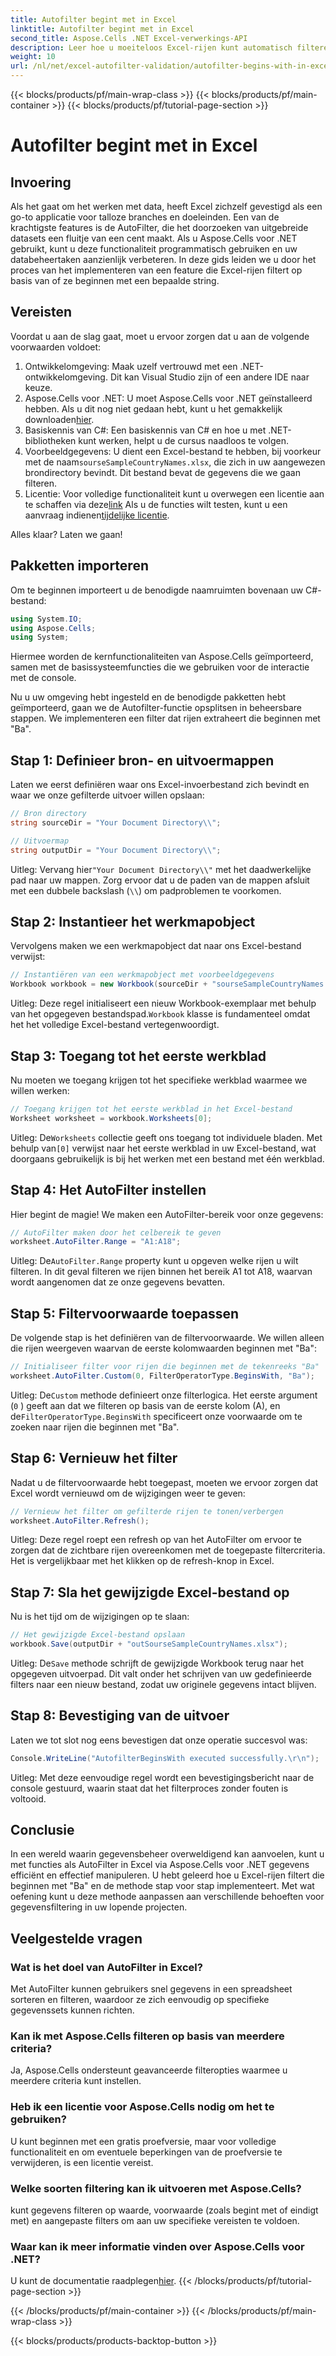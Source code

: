 ```yaml
---
title: Autofilter begint met in Excel
linktitle: Autofilter begint met in Excel
second_title: Aspose.Cells .NET Excel-verwerkings-API
description: Leer hoe u moeiteloos Excel-rijen kunt automatisch filteren met Aspose.Cells in .NET met deze uitgebreide stapsgewijze handleiding.
weight: 10
url: /nl/net/excel-autofilter-validation/autofilter-begins-with-in-excel/
---
```


{{< blocks/products/pf/main-wrap-class >}}
{{< blocks/products/pf/main-container >}}
{{< blocks/products/pf/tutorial-page-section >}}

# Autofilter begint met in Excel

## Invoering

Als het gaat om het werken met data, heeft Excel zichzelf gevestigd als een go-to applicatie voor talloze branches en doeleinden. Een van de krachtigste features is de AutoFilter, die het doorzoeken van uitgebreide datasets een fluitje van een cent maakt. Als u Aspose.Cells voor .NET gebruikt, kunt u deze functionaliteit programmatisch gebruiken en uw databeheertaken aanzienlijk verbeteren. In deze gids leiden we u door het proces van het implementeren van een feature die Excel-rijen filtert op basis van of ze beginnen met een bepaalde string.

## Vereisten

Voordat u aan de slag gaat, moet u ervoor zorgen dat u aan de volgende voorwaarden voldoet:

1. Ontwikkelomgeving: Maak uzelf vertrouwd met een .NET-ontwikkelomgeving. Dit kan Visual Studio zijn of een andere IDE naar keuze.
2.  Aspose.Cells voor .NET: U moet Aspose.Cells voor .NET geïnstalleerd hebben. Als u dit nog niet gedaan hebt, kunt u het gemakkelijk downloaden[hier](https://releases.aspose.com/cells/net/).
3. Basiskennis van C#: Een basiskennis van C# en hoe u met .NET-bibliotheken kunt werken, helpt u de cursus naadloos te volgen.
4.  Voorbeeldgegevens: U dient een Excel-bestand te hebben, bij voorkeur met de naam`sourseSampleCountryNames.xlsx`, die zich in uw aangewezen brondirectory bevindt. Dit bestand bevat de gegevens die we gaan filteren.
5.  Licentie: Voor volledige functionaliteit kunt u overwegen een licentie aan te schaffen via deze[link](https://purchase.aspose.com/buy) Als u de functies wilt testen, kunt u een aanvraag indienen[tijdelijke licentie](https://purchase.aspose.com/temporary-license/).

Alles klaar? Laten we gaan!

## Pakketten importeren

Om te beginnen importeert u de benodigde naamruimten bovenaan uw C#-bestand:

```csharp
using System.IO;
using Aspose.Cells;
using System;
```

Hiermee worden de kernfunctionaliteiten van Aspose.Cells geïmporteerd, samen met de basissysteemfuncties die we gebruiken voor de interactie met de console.

Nu u uw omgeving hebt ingesteld en de benodigde pakketten hebt geïmporteerd, gaan we de Autofilter-functie opsplitsen in beheersbare stappen. We implementeren een filter dat rijen extraheert die beginnen met "Ba".

## Stap 1: Definieer bron- en uitvoermappen

Laten we eerst definiëren waar ons Excel-invoerbestand zich bevindt en waar we onze gefilterde uitvoer willen opslaan:

```csharp
// Bron directory
string sourceDir = "Your Document Directory\\";

// Uitvoermap
string outputDir = "Your Document Directory\\";
```

 Uitleg: Vervang hier`"Your Document Directory\\"` met het daadwerkelijke pad naar uw mappen. Zorg ervoor dat u de paden van de mappen afsluit met een dubbele backslash (`\\`) om padproblemen te voorkomen.

## Stap 2: Instantieer het werkmapobject

Vervolgens maken we een werkmapobject dat naar ons Excel-bestand verwijst:

```csharp
// Instantiëren van een werkmapobject met voorbeeldgegevens
Workbook workbook = new Workbook(sourceDir + "sourseSampleCountryNames.xlsx");
```

 Uitleg: Deze regel initialiseert een nieuw Workbook-exemplaar met behulp van het opgegeven bestandspad.`Workbook` klasse is fundamenteel omdat het het volledige Excel-bestand vertegenwoordigt.

## Stap 3: Toegang tot het eerste werkblad

Nu moeten we toegang krijgen tot het specifieke werkblad waarmee we willen werken:

```csharp
// Toegang krijgen tot het eerste werkblad in het Excel-bestand
Worksheet worksheet = workbook.Worksheets[0];
```

 Uitleg: De`Worksheets` collectie geeft ons toegang tot individuele bladen. Met behulp van`[0]` verwijst naar het eerste werkblad in uw Excel-bestand, wat doorgaans gebruikelijk is bij het werken met een bestand met één werkblad.

## Stap 4: Het AutoFilter instellen

Hier begint de magie! We maken een AutoFilter-bereik voor onze gegevens:

```csharp
// AutoFilter maken door het celbereik te geven
worksheet.AutoFilter.Range = "A1:A18";
```

 Uitleg: De`AutoFilter.Range` property kunt u opgeven welke rijen u wilt filteren. In dit geval filteren we rijen binnen het bereik A1 tot A18, waarvan wordt aangenomen dat ze onze gegevens bevatten.

## Stap 5: Filtervoorwaarde toepassen

De volgende stap is het definiëren van de filtervoorwaarde. We willen alleen die rijen weergeven waarvan de eerste kolomwaarden beginnen met "Ba":

```csharp
// Initialiseer filter voor rijen die beginnen met de tekenreeks "Ba"
worksheet.AutoFilter.Custom(0, FilterOperatorType.BeginsWith, "Ba");
```

 Uitleg: De`Custom` methode definieert onze filterlogica. Het eerste argument (`0` ) geeft aan dat we filteren op basis van de eerste kolom (A), en de`FilterOperatorType.BeginsWith` specificeert onze voorwaarde om te zoeken naar rijen die beginnen met "Ba".

## Stap 6: Vernieuw het filter

Nadat u de filtervoorwaarde hebt toegepast, moeten we ervoor zorgen dat Excel wordt vernieuwd om de wijzigingen weer te geven:

```csharp
// Vernieuw het filter om gefilterde rijen te tonen/verbergen
worksheet.AutoFilter.Refresh();
```

Uitleg: Deze regel roept een refresh op van het AutoFilter om ervoor te zorgen dat de zichtbare rijen overeenkomen met de toegepaste filtercriteria. Het is vergelijkbaar met het klikken op de refresh-knop in Excel.

## Stap 7: Sla het gewijzigde Excel-bestand op

Nu is het tijd om de wijzigingen op te slaan:

```csharp
// Het gewijzigde Excel-bestand opslaan
workbook.Save(outputDir + "outSourseSampleCountryNames.xlsx");
```

 Uitleg: De`Save` methode schrijft de gewijzigde Workbook terug naar het opgegeven uitvoerpad. Dit valt onder het schrijven van uw gedefinieerde filters naar een nieuw bestand, zodat uw originele gegevens intact blijven.

## Stap 8: Bevestiging van de uitvoer

Laten we tot slot nog eens bevestigen dat onze operatie succesvol was:

```csharp
Console.WriteLine("AutofilterBeginsWith executed successfully.\r\n");
```

Uitleg: Met deze eenvoudige regel wordt een bevestigingsbericht naar de console gestuurd, waarin staat dat het filterproces zonder fouten is voltooid.

## Conclusie

In een wereld waarin gegevensbeheer overweldigend kan aanvoelen, kunt u met functies als AutoFilter in Excel via Aspose.Cells voor .NET gegevens efficiënt en effectief manipuleren. U hebt geleerd hoe u Excel-rijen filtert die beginnen met "Ba" en de methode stap voor stap implementeert. Met wat oefening kunt u deze methode aanpassen aan verschillende behoeften voor gegevensfiltering in uw lopende projecten.

## Veelgestelde vragen

### Wat is het doel van AutoFilter in Excel?  
Met AutoFilter kunnen gebruikers snel gegevens in een spreadsheet sorteren en filteren, waardoor ze zich eenvoudig op specifieke gegevenssets kunnen richten.

### Kan ik met Aspose.Cells filteren op basis van meerdere criteria?  
Ja, Aspose.Cells ondersteunt geavanceerde filteropties waarmee u meerdere criteria kunt instellen.

### Heb ik een licentie voor Aspose.Cells nodig om het te gebruiken?  
U kunt beginnen met een gratis proefversie, maar voor volledige functionaliteit en om eventuele beperkingen van de proefversie te verwijderen, is een licentie vereist.

### Welke soorten filtering kan ik uitvoeren met Aspose.Cells?  
kunt gegevens filteren op waarde, voorwaarde (zoals begint met of eindigt met) en aangepaste filters om aan uw specifieke vereisten te voldoen.

### Waar kan ik meer informatie vinden over Aspose.Cells voor .NET?  
 U kunt de documentatie raadplegen[hier](https://reference.aspose.com/cells/net/).
{{< /blocks/products/pf/tutorial-page-section >}}

{{< /blocks/products/pf/main-container >}}
{{< /blocks/products/pf/main-wrap-class >}}

{{< blocks/products/products-backtop-button >}}
